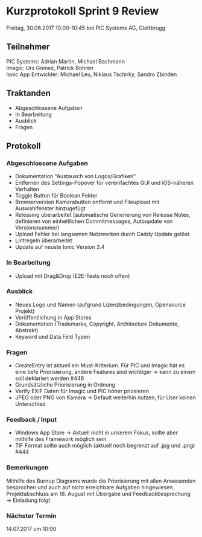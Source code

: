 # Kurzprotokoll Sprint 9 Review

Freitag, 30.06.2017 10:00-10:45 bei PIC Systems AG, Glattbrugg

## Teilnehmer

PIC Systems: Adrian Martin, Michael Bachmann  
Imagic: Urs Gomez, Patrick Bohren  
Ionic App Entwickler: Michael Leu, Niklaus Tschirky, Sandro Zbinden

## Traktanden
- Abgeschlossene Aufgaben
- In Bearbeitung
- Ausblick
- Fragen

## Protokoll

### Abgeschlossene Aufgaben
- Dokumentation "Austausch von Logos/Grafiken"
- Entfernen des Settings-Popover für vereinfachtes GUI und iOS-näheren Verhalten
- Toggle Button für Boolean Felder
- Browserversion Kamerabutton entfernt und Fileupload mit Auswahlfenster hinzugefügt
- Releasing überarbeitet (automatische Generierung von Release Notes, definieren von einheitlichen Commitmessages, Autoupdate von Versionsnummer)
- Upload Fehler bei langsamen Netzwerken durch Caddy Update gelöst
- Lintregeln überarbeitet
- Update auf neuste Ionic Version 3.4

### In Bearbeitung
- Upload mit Drag&Drop (E2E-Tests noch offen)

### Ausblick
- Neues Logo und Namen (aufgrund Lizenzbedingungen, Opensource Projekt)
- Veröffentlichung in App Stores
- Dokumentation (Trademarks, Copyright, Architecture Dokumente, Abstrakt)
- Keyword und Data Feld Typen

### Fragen
- CreateEntry ist aktuell ein Must-Kriterium. Für PIC und Imagic hat es eine tiefe Priorisierung, andere Features sind wichtiger → kann zu einem soll deklariert werden #446
- Grundsätzliche Priorisierung in Ordnung
- Verify EXIF Daten für Imagic und PIC höher priosieren
- JPEG oder PNG von Kamera → Default weiterhin nutzen, für User keinen Unterschied

### Feedback / Input
- Windows App Store → Aktuell nicht in unserem Fokus, sollte aber mithilfe des Framework möglich sein
- TIF Format sollte auch möglich (aktuell noch begrenzt auf .jpg und .png) #444

### Bemerkungen
Mithilfe des Burnup Diagrams wurde die Priorisierung mit allen Anwesenden besprochen und auch auf nicht erreichbare Aufgaben hingewiesen.  
Projektabschluss am 18. August mit Übergabe und Feedbackbesprechung → Einladung folgt

### Nächster Termin
14.07.2017 um 10:00
